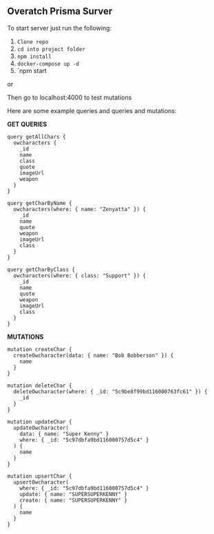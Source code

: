 ## Overatch Prisma Surver

To start server just run the following: 
1. `Clone repo`
2. `cd into project folder`
3. `npm install`
4. `docker-compose up -d`
5. `npm start

or



Then go to localhost:4000 to test mutations

Here are some example queries and queries and mutations:

**GET QUERIES**
```
query getAllChars {
  owcharacters {
    _id
    name
    class
    quote
    imageUrl
    weapon
  }
}

query getCharByName {
  owcharacters(where: { name: "Zenyatta" }) {
    _id
    name
    quote
    weapon
    imageUrl
    class
  }
}

query getCharByClass {
  owcharacters(where: { class: "Support" }) {
    _id
    name
    quote
    weapon
    imageUrl
    class
  }
}
```

**MUTATIONS**
```
mutation createChar {
  createOwcharacter(data: { name: "Bob Bobberson" }) {
    name
  }
}

mutation deleteChar {
  deleteOwcharacter(where: { _id: "5c9be8f99bd116000763fc61" }) {
    _id
  }
}

mutation updateChar {
  updateOwcharacter(
    data: { name: "Super Kenny" }
    where: { _id: "5c97dbfa9bd116000757d5c4" }
  ) {
    name
  }
}

mutation upsertChar {
  upsertOwcharacter(
    where: { _id: "5c97dbfa9bd116000757d5c4" }
    update: { name: "SUPERSUPERKENNY" }
    create: { name: "SUPERSUPERKENNY" }
  ) {
    name
  }
}
```
